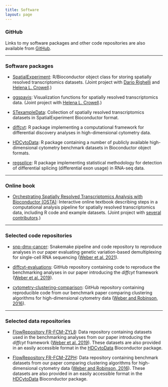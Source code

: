 ```yaml
---
title: Software
layout: page
---
```



### GitHub

Links to my software packages and other code repositories are also available from [GitHub](https://github.com/lmweber).


---


### Software packages

- [SpatialExperiment](https://bioconductor.org/packages/SpatialExperiment): R/Bioconductor object class for storing spatially resolved transcriptomics datasets. (Joint project with [Dario Righelli](https://github.com/drighelli) and [Helena L. Crowell](https://helenalc.github.io/).)

- [ggspavis](https://github.com/lmweber/ggspavis): Visualization functions for spatially resolved transcriptomics data. (Joint project with [Helena L. Crowell](https://helenalc.github.io/).)

- [STexampleData](https://bioconductor.org/packages/STexampleData): Collection of spatially resolved transcriptomics datasets in SpatialExperiment Bioconductor format.

- [diffcyt](https://bioconductor.org/packages/diffcyt): R package implementing a computational framework for differential discovery analyses in high-dimensional cytometry data.

- [HDCytoData](http://bioconductor.org/packages/HDCytoData): R package containing a number of publicly available high-dimensional cytometry benchmark datasets in Bioconductor object formats.

- [regsplice](http://bioconductor.org/packages/regsplice): R package implementing statistical methodology for detection of differential splicing (differential exon usage) in RNA-seq data.


---


### Online book

- [Orchestrating Spatially Resolved Transcriptomics Analysis with Bioconductor (OSTA)](https://lmweber.org/OSTA-book/): Interactive online textbook describing steps in a computational analysis pipeline for spatially resolved transcriptomics data, including R code and example datasets. (Joint project with [several contributors](https://lmweber.org/OSTA-book/contributors.html).)


---


### Selected code repositories

- [snp-dmx-cancer](https://github.com/lmweber/snp-dmx-cancer): Snakemake pipeline and code repository to reproduce analyses in our paper evaluating genetic variation-based demultiplexing for single-cell RNA sequencing ([Weber et al. 2021](https://www.biorxiv.org/content/10.1101/2020.11.06.371963v3)).

- [diffcyt-evaluations](https://github.com/lmweber/diffcyt-evaluations): GitHub repository containing code to reproduce the benchmarking analyses in our paper introducing the *diffcyt* framework ([Weber et al. 2019](https://www.nature.com/articles/s42003-019-0415-5)).

- [cytometry-clustering-comparison](https://github.com/lmweber/cytometry-clustering-comparison): GitHub repository containing reproducible code from our benchmark paper comparing clustering algorithms for high-dimensional cytometry data ([Weber and Robinson, 2016](https://onlinelibrary.wiley.com/doi/full/10.1002/cyto.a.23030)).


---


### Selected data repositories

- [FlowRepository FR-FCM-ZYL8](http://flowrepository.org/id/FR-FCM-ZYL8): Data repository containing datasets used in the benchmarking analyses from our paper introducing the *diffcyt* framework ([Weber et al. 2019](https://www.nature.com/articles/s42003-019-0415-5)). These datasets are also provided in an easily accessible format in the [HDCytoData](http://bioconductor.org/packages/HDCytoData) Bioconductor package.

- [FlowRepository FR-FCM-ZZPH](http://flowrepository.org/id/FR-FCM-ZZPH): Data repository containing benchmark datasets from our paper comparing clustering algorithms for high-dimensional cytometry data ([Weber and Robinson, 2016](https://onlinelibrary.wiley.com/doi/full/10.1002/cyto.a.23030)). These datasets are also provided in an easily accessible format in the [HDCytoData](http://bioconductor.org/packages/HDCytoData) Bioconductor package.

